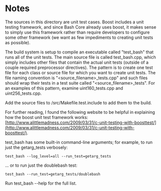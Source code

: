 # Notes
The sources in this directory are unit test cases.  Boost includes a
unit testing framework, and since Bash Core already uses boost, it makes
sense to simply use this framework rather than require developers to
configure some other framework (we want as few impediments to creating
unit tests as possible).

The build system is setup to compile an executable called "test_bash"
that runs all of the unit tests.  The main source file is called
test_bash.cpp, which simply includes other files that contain the
actual unit tests (outside of a couple required preprocessor
directives).  The pattern is to create one test file for each class or
source file for which you want to create unit tests.  The file naming
convention is "<source_filename>_tests.cpp" and such files should wrap
their tests in a test suite called "<source_filename>_tests".  For an
examples of this pattern, examine uint160_tests.cpp and
uint256_tests.cpp.

Add the source files to /src/Makefile.test.include to add them to the build.

For further reading, I found the following website to be helpful in
explaining how the boost unit test framework works:
[http://www.alittlemadness.com/2009/03/31/c-unit-testing-with-boosttest/](http://www.alittlemadness.com/2009/03/31/c-unit-testing-with-boosttest/).

test_bash has some built-in command-line arguments; for
example, to run just the getarg_tests verbosely:

    test_bash --log_level=all --run_test=getarg_tests

... or to run just the doublebash test:

    test_bash --run_test=getarg_tests/doublebash

Run  test_bash --help   for the full list.

